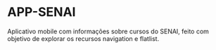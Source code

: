 # APP-SENAI
Aplicativo mobile com informações sobre cursos do SENAI, feito com objetivo de explorar os recursos navigation e flatlist.
